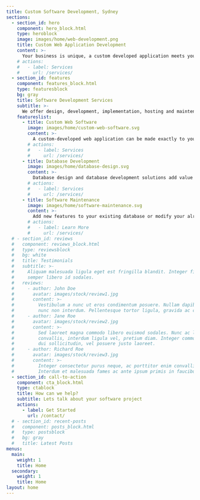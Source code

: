 ```yaml
---
title: Custom Software Development, Sydney
sections:
  - section_id: hero
    component: hero_block.html
    type: heroblock
    image: images/home/web-development.png
    title: Custom Web Application Development
    content: >-
      Your business is unique, a custom developed application meets your needs without compromise.
    # actions:
    #   - label: Services
    #     url: /services/
  - section_id: features
    component: features_block.html
    type: featuresblock
    bg: gray
    title: Software Development Services
    subtitle: >-
      We offer design, development, implementation, hosting and maintenance for your web or database application.
    featureslist:
      - title: Custom Web Software
        image: images/home/custom-web-software.svg
        content: >-
          A custom-developed web application can be made exactly to your business requirements. Forms, reports and business calculations are developed to meet the needs of your company and provide a software solution that works for you.
        # actions:
        #   - label: Services
        #     url: /services/
      - title: Database Development
        image: images/home/database-design.svg
        content: >-
          Database design and database development solutions add value to your business by storing and processing data exactly as your specifications demand.
        # actions:
        #   - label: Services
        #     url: /services/
      - title: Software Maintenance 
        image: images/home/software-maintenance.svg
        content: >-
          Add new features to your existing database or modify your already developed application. We can take over existing code and improve and enhance it.
        # actions:
        #   - label: Learn More
        #     url: /services/
  # - section_id: reviews
  #   component: reviews_block.html
  #   type: reviewsblock
  #   bg: white
  #   title: Testimonials
  #   subtitle: >-
  #     Aliquam malesuada ligula eget est fringilla blandit. Integer finibus
  #     semper libero id sodales.
  #   reviews:
  #     - author: John Doe
  #       avatar: images/stock/review1.jpg
  #       content: >-
  #         Vestibulum a nunc ut eros condimentum posuere. Nullam dapibus quis
  #         nunc non interdum. Pellentesque tortor ligula, gravida ac commodo eu.
  #     - author: Jane Roe
  #       avatar: images/stock/review2.jpg
  #       content: >-
  #         Sed laoreet magna commodo libero euismod sodales. Nunc ac libero
  #         convallis, interdum ligula vel, pretium diam. Integer commodo sem at
  #         dui sollicitudin, vel posuere justo laoreet.
  #     - author: Richard Roe
  #       avatar: images/stock/review3.jpg
  #       content: >-
  #         Integer consectetur purus neque, ac porttitor enim convallis vitae.
  #         Interdum et malesuada fames ac ante ipsum primis in faucibus.
  - section_id: call-to-action
    component: cta_block.html
    type: ctablock
    title: How can we help?
    subtitle: Lets talk about your software project
    actions:
      - label: Get Started
        url: /contact/
  # - section_id: recent-posts
  #   component: posts_block.html
  #   type: postsblock
  #   bg: gray
  #   title: Latest Posts
menus:
  main:
    weight: 1
    title: Home  
  secondary:
    weight: 1
    title: Home
layout: home
---
```

